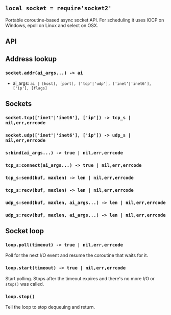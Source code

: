
## `local socket = require'socket2'`

Portable coroutine-based async socket API. For scheduling it uses IOCP
on Windows, epoll on Linux and select on OSX.

## API

## Address lookup

### `socket.addr(ai_args...) -> ai`

  * ai_args: `ai | [host], [port], ['tcp'|'udp'], ['inet'|'inet6'], ['ip'], [flags]`

## Sockets

### `socket.tcp(['inet'|'inet6'], ['ip']) -> tcp_s | nil,err,errcode`

### `socket.udp(['inet'|'inet6'], ['ip']) -> udp_s | nil,err,errcode`

### `s:bind(ai_args...) -> true | nil,err,errcode`

### `tcp_s:connect(ai_args...) -> true | nil,err,errcode`

### `tcp_s:send(buf, maxlen) -> len | nil,err,errcode`

### `tcp_s:recv(buf, maxlen) -> len | nil,err,errcode`

### `udp_s:send(buf, maxlen, ai_args...) -> len | nil,err,errcode`

### `udp_s:recv(buf, maxlen, ai_args...) -> len | nil,err,errcode`

## Socket loop

### `loop.poll(timeout) -> true | nil,err,errcode`

Poll for the next I/O event and resume the coroutine that waits for it.

### `loop.start(timeout) -> true | nil,err,errcode`

Start polling. Stops after the timeout expires and there's no more I/O
or `stop()` was called.

### `loop.stop()`

Tell the loop to stop dequeuing and return.


